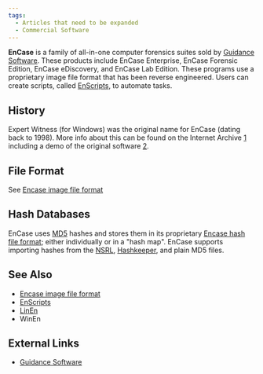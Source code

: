 ```yaml
---
tags:
  - Articles that need to be expanded
  - Commercial Software
---
```

**EnCase** is a family of all-in-one computer forensics suites sold by
[Guidance Software](guidance_software.md). These products
include EnCase Enterprise, EnCase Forensic Edition, EnCase eDiscovery,
and EnCase Lab Edition. These programs use a proprietary image file
format that has been reverse engineered. Users can create scripts,
called [EnScripts](enscripts.md), to automate tasks.

## History

Expert Witness (for Windows) was the original name for EnCase (dating
back to 1998). More info about this can be found on the Internet Archive
[1](http://web.archive.org/web/19980504153628/http://guidancesoftware.com/)
including a demo of the original software
[2](http://web.archive.org/web/19980504153952/http://guidancesoftware.com/data/ewsetup.exe).

## File Format

See [Encase image file format](encase_image_file_format.md)

## Hash Databases

EnCase uses [MD5](md5.md) hashes and stores them in its
proprietary [Encase hash file format](encase_hash_files.md);
either individually or in a "hash map". EnCase supports importing hashes
from the [NSRL](national_software_reference_library.md),
[Hashkeeper](hashkeeper.md), and plain MD5 files.

## See Also

* [Encase image file format](encase_image_file_format.md)
* [EnScripts](enscripts.md)
* [LinEn](linen.md)
* WinEn

## External Links

* [Guidance Software](https://www.opentext.com/products/security-cloud)
